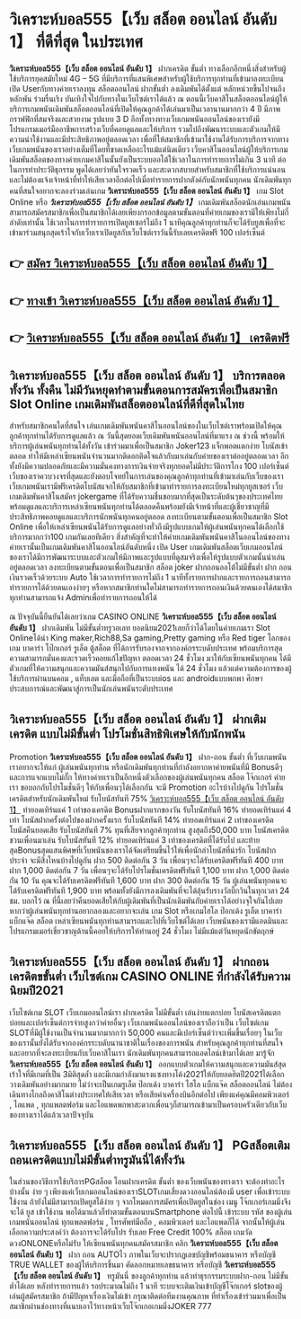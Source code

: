 # วิเคราะห์บอล555【เว็บ สล็อต ออนไลน์ อันดับ 1】  ที่ดีที่สุด ในประเทศ

**วิเคราะห์บอล555【เว็บ สล็อต ออนไลน์ อันดับ 1】** ฝากเครดิต ขั้นต่ำ  ทางเลือกอีกหนึ่งสิ่งสำหรับผู้ใช้บริการยุคสมัยใหม่ 4G – 5G ที่มีบริการที่แสนพิเศษสำหรับผู้ใช้บริการทุกท่านที่เข้ามาลงทะเบียนเปิด Userกับทางค่ายเราลงทุน สล็อตออนไลน์ ฝากขั้นต่ำ ลงเดิมพันได้ตั้งแต่ หลักหน่วยขึ้นไปจนถึงหลักพัน ร่วมรื่นเริง บันเทิงใจไปกับทางในเว็บไซต์เราได้แล้ว ณ ตอนนี้เว็บคาสิโนสล็อตออนไลน์ผู้ให้บริการเกมพนันเดิมพันสล็อตออนไลน์ที่เปิดให้คุณลูกค้าได้เล่นมาเป็นเวลานานมากกว่า 4 ปี มีภาพกราฟฟิกที่สมจริงและสวยงาม รูปแบบ 3 D
อีกทั้งทางทางเว็บเกมพนันออนไลน์ของเรายังมี โปรแกรมเมอร์มืออาชีพการสร้างเว็บที่คอยดูแลและให้บริการ  รวมไปถึงพัฒนาระบบและตัวเกมให้มีความน่าใช้งานและมีประสิทธิภาพอยู่ตลอดเวลา เพื่อที่ให้สมาชิกที่เข้ามาใช้งานได้รับการบริการจากทางเว็บเกมพนันของเราอย่างเต็มที่โดยที่ขาดเหลืออะไรแม้แต่นิดเดียว เว็บคาสิโนออนไลน์ผู้ให้บริการเกมเดิมพันสล็อตของทางค่ายเกมคาสิโนนั้นยังเป็นระบบออโต้ใช้เวลาในการทำรายการไม่เกิน 3 นาที ต่อในการทำประวัติธุกรรม พูดได้เลยว่าทันใจรวดเร็ว และสะดวกสบายสำหรับสมาชิกที่ใช้บริการแน่นอนและไม่ต้องแจ้งเจ้าหน้าที่ทำให้เสียเวลาอีกต่อไปเมื่อทำรายการฝากตังค์กับนักพนันทุกคน
นักเดิมพันทุกคนที่สนใจอยากจะลองร่วมเล่นเกม **วิเคราะห์บอล555【เว็บ สล็อต ออนไลน์ อันดับ 1】** เกม Slot Online หรือ ***วิเคราะห์บอล555【เว็บ สล็อต ออนไลน์ อันดับ 1】*** เกมเดิมพันสล็อตนักเล่นเกมพนันสามารถสมัครสมาชิกเพื่อเป็นสมาชิกได้เลยเพียงกรอกข้อมูลตามขั้นตอนที่ค่ายเกมของเรามีให้เพียงไม่กี่ลำดับเท่านั้น ใช้เวลาในการทำรายการเปิดยูสเซอร์ไม่ถึง 1 นาทีคุณลูกค้าทุกท่านก็จะได้รับยูสเพื่อที่จะเข้ามาร่วมสนุกสุดเร้าใจกับเว็บเราเปิดยูสกับเว็บไซต์เราวันนี้รับเลยเครดิตฟรี 100 เปอร์เซ็นต์

## 👉 [สมัคร วิเคราะห์บอล555【เว็บ สล็อต ออนไลน์ อันดับ 1】](https://archa888.com/)
## 👉 [ทางเข้า วิเคราะห์บอล555【เว็บ สล็อต ออนไลน์ อันดับ 1】](https://archa888.com/)
## 👉 [วิเคราะห์บอล555【เว็บ สล็อต ออนไลน์ อันดับ 1】 เครดิตฟรี](https://archa888.com/)

## วิเคราะห์บอล555【เว็บ สล็อต ออนไลน์ อันดับ 1】 บริการตลอด ทั้งวัน ทั้งคืน ไม่มีวันหยุดทำตามขั้นตอนการสมัครเพื่อเป็นสมาชิก Slot Online เกมเดิมพันสล็อตออนไลน์ที่ดีที่สุดในไทย

สำหรับสมาชิกคนใดที่สนใจ เล่นเกมเดิมพันพนันคาสิโนออนไลน์ของในเว็บไซต์เราพร้อมเปิดให้คุณลูกค้าทุกท่านได้รับการดูแลแล้ว ณ วันนี้สุดยอดเว็บเดิมพันพนันออนไลน์ที่มาแรง ณ ช่วงนี้ พร้อมให้บริการผู้เล่นพนันทุกท่านได้ทั้งวัน เข้าร่วมมาเพื่อเป็นสมาชิก Joker123 แจ็กพอตแตกง่าย โบนัสเข้าตลอด ทำให้มีเหล่าเซียนพนันจำนวนมากติดอกติดใจแล้วกับมาเล่นกับค่ายของเราต่ออยู่ตลอดเวลา อีกทั้งยังมีความปลอดภัยและมีความมั่นคงทางการเงินจ่ายจริงทุกยอดไม่มีประวัติการโกง 100 เปอร์เซ็นต์ เว็บของเราควบวงจรที่สุดและยังตอบโจทย์ในการเล่นของคุณลูกค้าทุกท่านที่เข้ามาเล่นกับเว็บของเรา
เว็บเกมพนันเรามีฟรีเครดิตโบนัสแจกให้กับสมาชิกที่เข้ามาทำรายการลงทะเบียนใหม่ทุกยูสเซอร์ เว็บเกมเดิมพันคาสิโนสมัคร jokergame ที่ได้รับความชื่นชอบมากที่สุดเป็นระดับต้นๆของประเทศไทย พร้อมดูแลและบริการเหล่าเซียนพนันทุกท่านได้ตลอดคืนพร้อมยังมีเจ้าหน้าที่และผู้เชี่ยวชาญที่มีประสิทธิภาพคอยดูแลและบริการนักพนันทุกคนอยู่ตลอด ลงทะเบียนตามขั้นตอนเพื่อเป็นสมาชิก Slot Online เพื่อให้เหล่าเซียนพนันได้รับการดูแลอย่างทั่วถึงมีรูปแบบเกมให้ผู้เล่นพนันทุกคนได้เลือกใช้บริการมากกว่า100 เกมกันเลยทีเดียว
สิ่งสำคัญที่จะทำให้ค่ายเกมเดิมพันพนันคาสิโนออนไลน์ของทางค่ายเรานั้นเป็นเกมเดิมพันคาสิโนออนไลน์อันดับหนึ่ง เปิด User  เกมเดิมพันสล็อตเว็บเกมออนไลน์ของเราได้มีการพัฒนาระบบและตัวเกมให้มีภาพและรูปแบบที่ดูสมจริงเพื่อให้รูปแบบตัวเกมนั้นน่าเล่นอยู่ตลอดเวลา ลงทะเบียนตามขั้นตอนเพื่อเป็นสมาชิก สล็อต joker ฝากถอนออโต้ไม่มีขั้นต่ำ ฝาก ถอน เงินรวดเร็วด้วยระบบ Auto ใช้เวลาการทำรายการไม่ถึง 1 นาทีทั้งรายการฝากและรายการถอนสามารถทำรายการได้ด้วยตนเองง่ายๆ หรือหากสมาชิกท่านใดไม่สามารถทำรายการถอนเงินด้วยตนเองได้สมาชิกทุกท่านสามารถแจ้ง Adminเพื่อทำรายการถอนให้ได้

ณ ปัจจุบันนี้ยืนยันได้เลยว่าเกม CASINO ONLINE **วิเคราะห์บอล555【เว็บ สล็อต ออนไลน์ อันดับ 1】** ฝากเดิมพัน ไม่มีขั้นต่ำทรูวอเลท ยอดนิยม2021เลยก็ว่าได้โดยในค่ายเกมเรา Slot Onlineได้นำ  King maker,Rich88,Sa gaming,Pretty gaming  หรือ Red tiger โลกของเกม บาคาร่า โป๊กเกอร์ รูเล็ต ตู้สล็อต ที่ได้การรับรองจากจากองค์กรระบดับประเทศ พร้อมบริการสุดความสามารถมั่นคงและรวดเร็วคอยแก้ไขปัญหา ตลอดเวลา 24 ชั่วโมง มาให้กับเซียนพนันทุกคน ได้มีตัวเกมที่ให้ความสนุกและความมันส์สนุกไปกับการแทงพนัน ได้ 24 ชั่วโมง แล้วแต่ความต้องการของผู้ใช้บริการผ่านบนคอม , แท็บเลต และมือถือที่เป็นระบบios และ androidแบบพกพา ศึกษาประสบการณ์และพัฒนาสู่การเป็นนักเล่นพนันระดับประเทศ

## วิเคราะห์บอล555【เว็บ สล็อต ออนไลน์ อันดับ 1】 ฝากเติมเครดิต แบบไม่มีขั้นต่ำ โปรโมชั่นสิทธิพิเศษให้กับนักพนัน

 Promotion  **วิเคราะห์บอล555【เว็บ สล็อต ออนไลน์ อันดับ 1】** ฝาก-ถอน ขั้นต่ำ ที่เว็บเกมพนันเราอยากจะให้แก่  ผู้เล่นพนันทุกท่าน หรือนักเดิมพันทุกท่านที่กำลังอยากหาค่ายพนันที่มี Bonusดีๆ และการแจกแบบไม่กั๊ก ให้ทางค่ายเราเป็นอีกหนึ่งตัวเลือกของผู้เล่นพนันทุกคน สล็อต โจ๊กเกอร์ ค่ายเรา ขอบอกกับโปรโมชั่นดีๆ ให้กับเพื่อนๆได้เลือกกัน จะมี Promotion อะไรบ้างไปดูกัน
โปรโมชั่นเครดิตสำหรับนักเดิมพันใหม่ รับโบนัสทันที 75% [วิเคราะห์บอล555【เว็บ สล็อต ออนไลน์ อันดับ 1】](https://archa888.com/) ทำยอดเทิร์นแค่ 1 เท่าของเครดิต
Bonusฝากแรกของวัน รับโบนัสทันที 16% ทำยอดเทิร์นแค่ 4 เท่า
โบนัสฝากครั้งต่อไปของฝากครั้งแรก รับโบนัสทันที 14% ทำยอดเทิร์นแค่ 2 เท่าของเครดิต
โบนัสคืนยอดเสีย รับโบนัสทันที 7% ทุนที่เสียจากลูกค้าทุกท่าน สูงสุดถึง50,000 บาท
โบนัสเครดิตชวนเพื่อนมาเล่น รับโบนัสทันที 12% ทำยอดเทิร์นแค่ 3 เท่าของเครดิตที่ได้รับไป
และท้ายสุดBonusสุดแสนพิศษที่เว็บพนันของเราได้จัดเตรียมขึ้นไว้ให้เพื่อนักล่าโบนัสที่น่ารัก โบนัสฝากประจำ จะมีสิ่งไหนบ้างไปดูกัน
ฝาก 500 ติดต่อกัน 3 วัน เพื่อนๆจะได้รับเครดิตฟรีทันที 400 บาท
ฝาก 1,000 ติดต่อกัน 7 วัน เพื่อนๆจะได้รับโปรโมชั่นเครดิตฟรีทันที 1,100 บาท
ฝาก 1,000 ติดต่อกัน 10 วัน คุณจะได้รับเครดิตฟรีทันที 1,600 บาท
ฝาก 300 ติดต่อกัน 15 วัน ผู้เล่นพนันทุกคนจะได้รับเครดิตฟรีทันที 1,900 บาท
พร้อมทั้งยังมีการลงเดิมพันที่จะได้ลุ้นรับรางวัลบิ๊กวินในทุกเวลา 24 ชม. บอกไว้ ณ ที่นี้เลยว่าคืนยอดเสียให้กับผู้เดิมพันที่เป็นนักเดิมพันกับค่ายเราได้อย่างจุใจกันไปเลย หากว่าผู้เล่นพนันทุกท่านอยากลองและอยากจะเล่น เกม Slot หรือเกมไฮโล ป๊อกเด้ง รูเล็ต บาคาร่า แบ็กแจ๊ค สล็อต เหล่าเซียนพนันทุกท่านสามารถแตะไปที่เว็บไซต์ได้เลย เว็บพนันของเรามีแอดมินและโปรแกรมเมอร์เชี่ยวชาญด้านนี้คอยให้บริการให้ท่านอยู่ 24 ชั่วโมง ไม่มีแม้แต่วันหยุดนักขัตฤกษ์

## วิเคราะห์บอล555【เว็บ สล็อต ออนไลน์ อันดับ 1】 ฝากถอนเครดิตขขั้นต่ำ  เว็บไซต์เกม CASINO ONLINE ที่กำลังได้รับความนิยมปี2021

เว็บไซต์เกม SLOT เว็บเกมออนไลน์เรา ฝากเครดิต ไม่มีขั้นต่ำ เล่นง่ายแตกบ่อย โบนัสเครดิตแตกบ่อยและเปอร์เซ็นต์การจ่ายสูงกว่าค่ายอื่นๆ เว็บเกมพนันออนไลน์ของเราถือว่าเป็น เว็บไซต์เกม SLOTที่มีผู้ใช้งานเป็นจำนวนมากมากกว่า 50,000 คนและมีเปอร์เซ็นต์ว่าจะเพิ่มขึ้นเรื่อยๆ ในเว็บของเรานั้นยังได้รับจากองค์กรระบดับนานาชาติในเรื่องของการพนัน สำหรับคุณลูกค้าทุกท่านที่สนใจและอยากที่จะลงทะเบียนกับเว็บคาสิโนเรา นักเดิมพันทุกคนสามารถแอดไลน์เข้ามาได้เลย
	มารู้จัก **วิเคราะห์บอล555【เว็บ สล็อต ออนไลน์ อันดับ 1】** ออกแบบตัวเกมให้ความสนุกและความมันส์สุดเร้าใจที่มีเกมที่เป็น 3มิติสุดล้ำ และมีเกมกำลังมาแรงแซงทางโค้ง2021ให้กับยอดฮิตปี2021ได้เลือกวางเดิมพันอย่างมากมาย  ไม่ว่าจะเป็นเกมรูเล็ต  ป๊อกเด้ง บาคาร่า ไฮโล แบ็กแจ๊ค สล็อตออนไลน์ ไม่ต้องเดินทางไกลถึงคาสิโนต่างประเทศให้เสียเวลา หรือเสียค่าเครื่องบินอีกต่อไป เพียงแค่คุณมีคอมพิวเตอร์ , ไอแพด , ทุกแพลตฟอร์ม และไอแพดพกพาสะดวกเพื่อนๆก็สามารถเข้ามาเป็นครอบครัวเดียวกับเว็บของทางเราได้แล้วเวลาปัจจุบัน

## วิเคราะห์บอล555【เว็บ สล็อต ออนไลน์ อันดับ 1】 PGสล็อตเติมถอนเครดิตแบบไม่มีขั้นต่ำทรูมันนี่ได้ทั้งวัน

ในส่วนของวิธีการใช้บริการPGสล็อต โอนฝากเครดิต ขั้นต่ำ ของเว็บพนันของทางเรา จะต้องทำอะไรบ้างนั้น ง่าย ๆ เพียงแค่เว็บเกมออนไลน์ของเราSLOTเกมเสี่ยงดวงออนไลน์ต้องมี user เพื่อเข้าระบบใช้งาน ถ้ายังไม่มีสามารถเปิดยูสได้ง่าย ๆ จากโหมดการสมัครเพื่อเปิดยูสในช่อง เมนู โจ๊กเกอร์เกมมิ่งจึงจะได้ ยูส เข้าใช้งาน พอได้มาแล้วก็ทำตามขั้นตอนบนSmartphone ต่อไปนี้
เข้าระบบ รหัส  ของผู้เล่นเกมพนันออนไลน์ ทุกแพลตฟอร์ม , โทรศัพท์มือถือ , คอมพิวเตอร์ และไอแพดก็ได้
จากนั้นให้ผู้เล่นเลือกความประสงค์ว่า ต้องการจะได้รับโปร รับเลย Free Credit 100% สล็อต เกมวัดดวงONLONEหรือไม่รับ
ให้เซียนพนันทุกคนสมัครสมาชิก คลิก **วิเคราะห์บอล555【เว็บ สล็อต ออนไลน์ อันดับ 1】** ฝาก ถอน AUTOไว ภาพในเว็บจะปรากฏเลขบัญชีพร้อมธนาคาร หรือบัญชี TRUE WALLET ของผู้ให้บริการขึ้นมา
คัดลอกหมายเลขธนาคาร หรือบัญชี **วิเคราะห์บอล555【เว็บ สล็อต ออนไลน์ อันดับ 1】** ทรูมันนี่ ของลูกค้าทุกท่าน แล้วทำธุรกรรมระบบฝาก-ถอน ไม่มีขั้นต่ำได้เลย
หลังทำรายการแล้ว รอประมาณไม่ถึง 1 นาที ระบบจะเติมเงินเข้าบัญชีโจ๊กเกอร์ slotของผู้เล่นผู้สมัครสมาชิก
ถ้ามีปัญหาเรื่องเงินไม่เข้า กรุณาติดต่อทีมงานคุณภาพ ที่ทำเรื่องเข้าร่วมมาเพื่อเป็นสมาชิกผ่านช่องทางที่แนบเอาไว้ทางหน้าเว็บโจ๊กเกอเกมมิ่งJOKER 777


